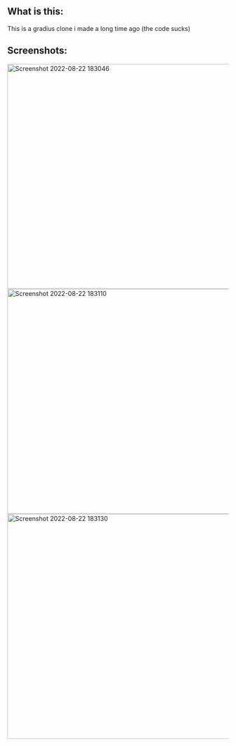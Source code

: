 ## What is this:
This is a gradius clone i made a long time ago (the code sucks)

## Screenshots:
<img width="512" alt="Screenshot 2022-08-22 183046" src="https://user-images.githubusercontent.com/59654421/185972539-54171a48-3f81-4210-ba11-4cc478ee590d.png">
<img width="512" alt="Screenshot 2022-08-22 183110" src="https://user-images.githubusercontent.com/59654421/185972550-03334b0a-7b62-4ff6-8a73-72cb14283a92.png">
<img width="512" alt="Screenshot 2022-08-22 183130" src="https://user-images.githubusercontent.com/59654421/185972564-f21eeb83-59ec-4e3a-b603-eb1a70bd9195.png">
